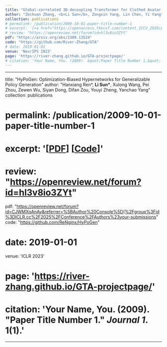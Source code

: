 ```yaml
---
title: "Global-correlated 3D-decoupling Transformer for Clothed Avatar Reconstruction"
author: "Zechuan Zhang, <b>Li Sun</b>, Zongxin Yang, Lin Chen, Yi Yang"
collection: publications
# permalink: /publication/2009-10-01-paper-title-number-1
# excerpt: '[<a href="https://openaccess.thecvf.com/content_ICCV_2019/papers/Yang_Very_Long_Natural_Scenery_Image_Prediction_by_Outpainting_ICCV_2019_paper.pdf">PDF</a>]  [<a href="https://github.com/z-x-yang/NS-Outpainting">Code</a>]'
# review: "https://openreview.net/forum?id=hl3v8io3ZYt"
pdf: "https://arxiv.org/abs/2309.13524"
code: "https://github.com/River-Zhang/GTA"
# date: 2019-01-01
venue: 'NeurIPS 2023'
page: 'https://river-zhang.github.io/GTA-projectpage/'
# citation: 'Your Name, You. (2009). &quot;Paper Title Number 1.&quot; <i>Journal 1</i>. 1(1).'
---
```

---
title: "HyPoGen: Optimization-Biased Hypernetworks for Generalizable Policy Generation"
author: "Hanxiang Ren*, <b>Li Sun*</b>, Xulong Wang, Pei Zhou, Zewen Wu, Siyan Dong, Difan Zou, Youyi Zheng, Yanchao Yang"
collection: publications
# permalink: /publication/2009-10-01-paper-title-number-1
# excerpt: '[<a href="https://openaccess.thecvf.com/content_ICCV_2019/papers/Yang_Very_Long_Natural_Scenery_Image_Prediction_by_Outpainting_ICCV_2019_paper.pdf">PDF</a>]  [<a href="https://github.com/z-x-yang/NS-Outpainting">Code</a>]'
# review: "https://openreview.net/forum?id=hl3v8io3ZYt"
pdf: "https://openreview.net/forum?id=CJWMXqAnAy&referrer=%5BAuthor%20Console%5D(%2Fgroup%3Fid%3DICLR.cc%2F2025%2FConference%2FAuthors%23your-submissions"
code: "https://github.com/ReNginx/HyPoGen"
# date: 2019-01-01
venue: 'ICLR 2023'
# page: 'https://river-zhang.github.io/GTA-projectpage/'
# citation: 'Your Name, You. (2009). &quot;Paper Title Number 1.&quot; <i>Journal 1</i>. 1(1).'
---

